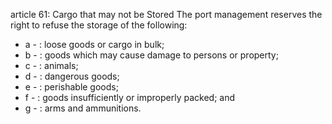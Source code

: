 article 61: Cargo that may not be Stored
The port management reserves the right to refuse the storage of the following: 
<ul>
			<li>a - : loose goods or cargo in bulk;<ul>
			</ul></li>			<li>b - : goods which may cause damage to persons or property; <ul>
			</ul></li>			<li>c - : animals;<ul>
			</ul></li>			<li>d - : dangerous goods; <ul>
			</ul></li>			<li>e - : perishable goods; <ul>
			</ul></li>			<li>f - : goods insufficiently or improperly packed; and <ul>
			</ul></li>			<li>g - : arms and ammunitions. <ul>
			</ul></li></ul>